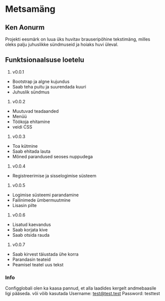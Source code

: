 # Metsamäng

## Ken Aonurm

Projekti eesmärk on luua üks huvitav brauseripõhine tekstimäng, milles oleks palju juhuslikke sündmuseid ja hoiaks huvi üleval.

## Funktsionaalsuse loetelu

1. v0.0.1 
 * Bootstrap ja algne kujundus
 * Saab teha puitu ja suurendada kuuri
 * Juhuslik sündmus
1. v0.0.2
 * Muutuvad teadaanded
 * Menüü
 * Töökoja ehitamine
 * veidi CSS
1. v0.0.3
  * Toa kütmine
  * Saab ehitada lauta
  * Mõned parandused seoses nuppudega
1. v0.0.4
 * Registreerimise ja sisselogimise süsteem
1. v0.0.5
 * Logimise süsteemi parandamine
 * Failinimede ümbermuutmine
 * Lisasin pilte
1. v0.0.6
 * Lisatud kaevandus
 * Saab korjata kive
 * Saab otsida rauda
1. v0.0.7
 * Saab kirvest täiustada ühe korra
 * Parandasin teateid
 * Peamisel teatel uus tekst

### Info
Configglobali olen ka kaasa pannud, et alla laadides kergelt andmebaasile ligi pääseda.
või võib kasutada Username: test@test.test
				  Password: testtest

